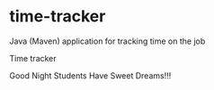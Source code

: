 # time-tracker
Java (Maven) application for tracking time on the job

Time tracker

Good Night Students Have Sweet Dreams!!!
